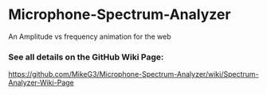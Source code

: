 # Microphone-Spectrum-Analyzer
An Amplitude vs frequency animation for the web

### See all details on the GitHub Wiki Page:
https://github.com/MikeG3/Microphone-Spectrum-Analyzer/wiki/Spectrum-Analyzer-Wiki-Page

